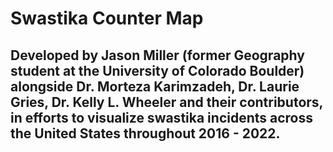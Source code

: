 # Swastika Counter Map
## Developed by Jason Miller (former Geography student at the University of Colorado Boulder) alongside Dr. Morteza Karimzadeh, Dr. Laurie Gries, Dr. Kelly L. Wheeler and their contributors, in efforts to visualize swastika incidents across the United States throughout 2016 - 2022.
